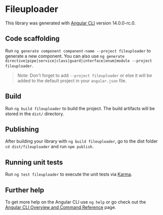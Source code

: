 # Fileuploader

This library was generated with [Angular CLI](https://github.com/angular/angular-cli) version 14.0.0-rc.0.

## Code scaffolding

Run `ng generate component component-name --project fileuploader` to generate a new component. You can also use `ng generate directive|pipe|service|class|guard|interface|enum|module --project fileuploader`.
> Note: Don't forget to add `--project fileuploader` or else it will be added to the default project in your `angular.json` file. 

## Build

Run `ng build fileuploader` to build the project. The build artifacts will be stored in the `dist/` directory.

## Publishing

After building your library with `ng build fileuploader`, go to the dist folder `cd dist/fileuploader` and run `npm publish`.

## Running unit tests

Run `ng test fileuploader` to execute the unit tests via [Karma](https://karma-runner.github.io).

## Further help

To get more help on the Angular CLI use `ng help` or go check out the [Angular CLI Overview and Command Reference](https://angular.io/cli) page.
